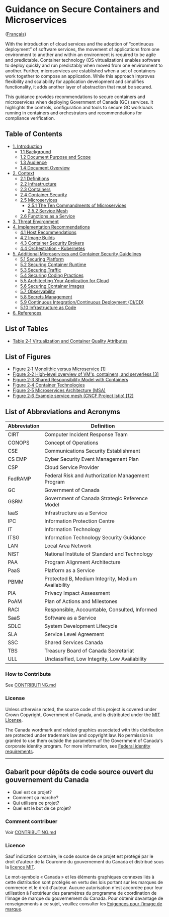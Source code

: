 # Guidance on Secure Containers and Microservices

([Français](#gabarit-pour-dépôts-de-code-source-ouvert-du-gouvernement-du-canada))

With the introduction of cloud services and the adoption of “continuous deployment” of software services, the movement of applications from one environment to another and within an environment is required to be agile and predictable. Container technology (OS virtualization) enables software to deploy quickly and run predictably when moved from one environment to another. Further, microservices are established when a set of containers work together to compose an application. While this approach improves flexibility and scalability for application development and simplifies functionality, it adds another layer of abstraction that must be secured.

This guidance provides recommendations to secure containers and microservices when deploying Government of Canada (GC) services. It highlights the controls, configuration and tools to secure GC workloads running in containers and orchestrators and recommendations for compliance verification.

## Table of Contents

- [1. Introduction](en/1_Introduction.md)
  - [1.1 Background](en/1_Introduction.md/#11-background)
  - [1.2 Document Purpose and Scope](en/1_Introduction.md/#12-document-purpose-and-scope)
  - [1.3 Audience](en/1_Introduction.md/#13-audience)
  - [1.4 Document Overview](en/1_Introduction.md/#14-document-overview)
- [2. Context](en/2_Context.md/#2-context)
  - [2.1 Definitions](en/2_Context.md/#21-definitions)
  - [2.2 Infrastructure](en/2_Context.md/#22-infrastructure)
  - [2.3 Containers](en/2_Context.md/#23-containers)
  - [2.4 Container Security](en/2_Context.md/#24-container-security)
  - [2.5 Microservices](en/2_Context.md/#25-microservices)
    - [2.5.1 The Ten Commandments of Microservices](en/2_Context.md/#251-the-ten-commandments-of-microservices)
    - [2.5.2 Service Mesh](en/2_Context.md/#252-service-mesh)
  - [2.6 Functions as a Service](en/2_Context.md/#26-functions-as-a-service)
- [3. Threat Environment](en/3_Threat-Environment.md)
- [4. Implementation Recommendations](en/4_Implementation-Recommendations.md)
  - [4.1 Host Recommendations](en/4_Implementation-Recommendations.md/#41-host-recommendations)
  - [4.2 Image Builds](en/4_Implementation-Recommendations.md/#42-image-builds)
  - [4.3 Container Security Brokers](en/4_Implementation-Recommendations.md/#43-container-security-brokers)
  - [4.4 Orchestration - Kubernetes](en/4_Implementation-Recommendations.md/#44-orchestration---kubernetes)
- [5. Additional Microservices and Container Security Guidelines](en/5_Microservice_Security.md)
  - [5.1 Securing Platform](en/5_Microservice_Security.md#51-securing-platform)
  - [5.2 Securing Container Runtime](en/5_Microservice_Security.md#52-securing-container-runtime)
  - [5.3 Securing Traffic](en/5_Microservice_Security.md#53-securing-traffic)
  - [5.4 Securing Coding Practices](en/5_Microservice_Security.md#54-secure-coding-practices)
  - [5.5 Architecting Your Application for Cloud](en/5_Microservice_Security.md#55-architecting-your-application-for-cloud)
  - [5.6 Securing Container Images](en/5_Microservice_Security.md#56-securing-container-images)
  - [5.7 Observability](en/5_Microservice_Security.md#57-observability)
  - [5.8 Secrets Management](en/5_Microservice_Security.md#58-secrets-management)
  - [5.9 Continuous Integration/Continuous Deployment (CI/CD)](en/5_Microservice_Security.md#59-continuous-integrationcontinuous-deployment-cicd)
  - [5.10 Infrastructure as Code](en/5_Microservice_Security.md#510-infrastructure-as-code)
- [6. References](en/6_References.md)

## List of Tables

- [Table 2‑1 Virtualization and Container Quality Attributes](en/2_Context.md/#23-containers)

## List of Figures

- [Figure 2‑1 Monolithic versus Microservice \[1\]](en/2_Context.md/#21-definitions)
- [Figure 2‑2 High-level overview of VM's, containers, and serverless \[3\]](en/2_Context.md/#21-definitions)
- [Figure 2‑3 Shared Responsibility Model with Containers](en/2_Context.md/#21-definitions)
- [Figure 2‑4 Container Technologies](en/2_Context.md/#23-containers)
- [Figure ‎2‑5 Microservices Architecture (MSA)](en/2_Context.md/#25-microservices)
- [Figure ‎2‑6 Example service mesh (CNCF Project Istio) \[12\]](en/2_Context.md/#252-service-mesh)

## List of Abbreviations and Acronyms

| Abbreviation | Definition                                         |
| ------------ | -------------------------------------------------- |
| CIRT         | Computer Incident Response Team                    |
| CONOPS       | Concept of Operations                              |
| CSE          | Communications Security Establishment              |
| CS EMP       | Cyber Security Event Management Plan               |
| CSP          | Cloud Service Provider                             |
| FedRAMP      | Federal Risk and Authorization Management Program  |
| GC           | Government of Canada                               |
| GSRM         | Government of Canada Strategic Reference Model     |
| IaaS         | Infrastructure as a Service                        |
| IPC          | Information Protection Centre                      |
| IT           | Information Technology                             |
| ITSG         | Information Technology Security Guidance           |
| LAN          | Local Area Network                                 |
| NIST         | National Institute of Standard and Technology      |
| PAA          | Program Alignment Architecture                     |
| PaaS         | Platform as a Service                              |
| PBMM         | Protected B, Medium Integrity, Medium Availability |
| PIA          | Privacy Impact Assessment                          |
| PoAM         | Plan of Actions and Milestones                     |
| RACI         | Responsible, Accountable, Consulted, Informed      |
| SaaS         | Software as a Service                              |
| SDLC         | System Development Lifecycle                       |
| SLA          | Service Level Agreement                            |
| SSC          | Shared Services Canada                             |
| TBS          | Treasury Board of Canada Secretariat               |
| ULL          | Unclassified, Low Integrity, Low Availability      |

### How to Contribute

See [CONTRIBUTING.md](CONTRIBUTING.md)

### License

Unless otherwise noted, the source code of this project is covered under Crown Copyright, Government of Canada, and is distributed under the [MIT License](LICENSE).

The Canada wordmark and related graphics associated with this distribution are protected under trademark law and copyright law. No permission is granted to use them outside the parameters of the Government of Canada's corporate identity program. For more information, see [Federal identity requirements](https://www.canada.ca/en/treasury-board-secretariat/topics/government-communications/federal-identity-requirements.html).

---

## Gabarit pour dépôts de code source ouvert du gouvernement du Canada

- Quel est ce projet?
- Comment ça marche?
- Qui utilisera ce projet?
- Quel est le but de ce projet?

### Comment contribuer

Voir [CONTRIBUTING.md](CONTRIBUTING.md)

### Licence

Sauf indication contraire, le code source de ce projet est protégé par le droit d'auteur de la Couronne du gouvernement du Canada et distribué sous la [licence MIT](LICENSE).

Le mot-symbole « Canada » et les éléments graphiques connexes liés à cette distribution sont protégés en vertu des lois portant sur les marques de commerce et le droit d'auteur. Aucune autorisation n'est accordée pour leur utilisation à l'extérieur des paramètres du programme de coordination de l'image de marque du gouvernement du Canada. Pour obtenir davantage de renseignements à ce sujet, veuillez consulter les [Exigences pour l'image de marque](https://www.canada.ca/fr/secretariat-conseil-tresor/sujets/communications-gouvernementales/exigences-image-marque.html).
